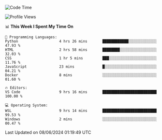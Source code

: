 <!--START_SECTION:waka-->
![Code Time](http://img.shields.io/badge/Code%20Time-654%20hrs%2037%20mins-blue)

![Profile Views](http://img.shields.io/badge/Profile%20Views-0-blue)

📊 **This Week I Spent My Time On** 

```text
💬 Programming Languages: 
Python                   4 hrs 26 mins       ████████████░░░░░░░░░░░░░   47.93 % 
HTML                     2 hrs 58 mins       ████████░░░░░░░░░░░░░░░░░   32.03 % 
CSS                      1 hr 5 mins         ███░░░░░░░░░░░░░░░░░░░░░░   11.76 % 
JavaScript               23 mins             █░░░░░░░░░░░░░░░░░░░░░░░░   04.21 % 
Docker                   8 mins              ░░░░░░░░░░░░░░░░░░░░░░░░░   01.60 % 

🔥 Editors: 
VS Code                  9 hrs 16 mins       █████████████████████████   100.00 % 

💻 Operating System: 
WSL                      9 hrs 14 mins       █████████████████████████   99.53 % 
Windows                  2 mins              ░░░░░░░░░░░░░░░░░░░░░░░░░   00.47 % 
```


 Last Updated on 08/06/2024 01:19:49 UTC
<!--END_SECTION:waka-->
